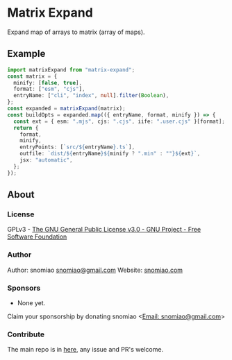 # Matrix Expand

Expand map of arrays to matrix (array of maps).

## Example

```typescript
import matrixExpand from "matrix-expand";
const matrix = {
  minify: [false, true],
  format: ["esm", "cjs"],
  entryName: ["cli", "index", null].filter(Boolean),
};
const expanded = matrixExpand(matrix);
const buildOpts = expanded.map(({ entryName, format, minify }) => {
  const ext = { esm: ".mjs", cjs: ".cjs", iife: ".user.cjs" }[format];
  return {
    format,
    minify,
    entryPoints: [`src/${entryName}.ts`],
    outfile: `dist/${entryName}${minify ? ".min" : ""}${ext}`,
    jsx: "automatic",
  };
});
```

## About

### License

GPLv3 - [The GNU General Public License v3.0 - GNU Project - Free Software Foundation](https://www.gnu.org/licenses/gpl-3.0.en.html)

### Author

Author: snomiao <snomiao@gmail.com>
Website: [snomiao.com](https://snomiao.com)

### Sponsors

- None yet.

Claim your sponsorship by donating snomiao <[Email: snomiao@gmail.com](mailto:snomiao@gmail.com)>

### Contribute

The main repo is in [here](https://github.com/snomiao/js#readme), any issue and PR's welcome.
